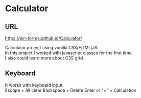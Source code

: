 # Calculator

## URL

https://jon-torres.github.io/Calculator/

Calculator project using vanilla CSS/HTML/JS.<br>In this project I worked with javascript classes for the first time.<br>I also could learn more about CSS grid.<br>

## Keyboard

It works with keyboard input.<br>
Escape = All clear
Backspace = Delete
Enter or "=" = Calculation
